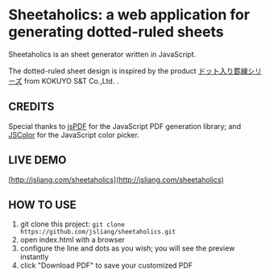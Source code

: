 # Sheetaholics: a web application for generating dotted-ruled sheets


Sheetaholics is an sheet generator written in JavaScript.

The dotted-ruled sheet design is inspired by the product [ドット入り罫線シリーズ](http://www.kokuyo-st.co.jp/stationery/dotkei) from KOKUYO S&T Co.,Ltd. .


## CREDITS


Special thanks to [jsPDF](http://jspdf.com) for the JavaScript PDF generation library; and [JSColor](http://jscolor.com/) for the JavaScript color picker.


## LIVE DEMO

[http://jsliang.com/sheetaholics](http://jsliang.com/sheetaholics)


## HOW TO USE

1.  git clone this project: `git clone https://github.com/jsliang/sheetaholics.git`
2.  open index.html with a browser
3.  configure the line and dots as you wish; you will see the preview instantly
4.  click "Download PDF" to save your customized PDF
